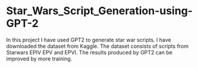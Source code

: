 # Star_Wars_Script_Generation-using-GPT-2
In this project I have used GPT2 to generate star war scripts. I have downloaded the dataset from Kaggle. The dataset consists of scripts from Starwars EPIV EPV and EPVI. The results produced by GPT2 can be improved by more training. 
